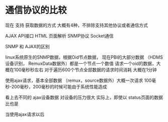 # 通信协议的比较
现在 支持 获取数据的方式 大概有4种，不排除支持其他协议或者通信方式

AJAX API接口
HTML 页面解析
SNMP协议
Socket通信


SNMP 和 AJAX的区别

linux系统原生的SNMP数据，根据Oid节点数据，
现在PBI的大部分数据 （HDMS设备识别， RemuxData数据外）都是一个节点一个数值
请求一个oid的数据，大概在100毫秒秒左右   对于遍历600个节点全部数据的请求时间消耗 大概在1分钟


使用ajax请求，基本全部数据 （remux，source数据外）大概一次请求 100毫秒-200毫秒，200毫秒的时候可能由于系统性能造成

看上去不同的 ajax设备数据 对设备的压力很大
实际上，即使以 status页面的数据比也是

当使用ajax请求以后